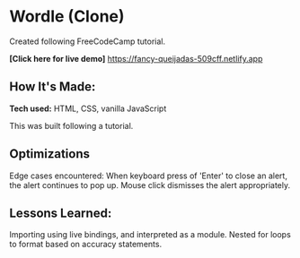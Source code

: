 # Wordle (Clone)
Created following FreeCodeCamp tutorial.

**[Click here for live demo]** https://fancy-queijadas-509cff.netlify.app

## How It's Made:

**Tech used:** HTML, CSS, vanilla JavaScript

This was built following a tutorial. 

## Optimizations

Edge cases encountered: When keyboard press of 'Enter' to close an alert, the alert continues to pop up. Mouse click dismisses the alert appropriately.

## Lessons Learned:

Importing using live bindings, and interpreted as a module. Nested for loops to format based on accuracy statements.